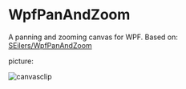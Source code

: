 # WpfPanAndZoom

A panning and zooming canvas for WPF. Based on: [SEilers/WpfPanAndZoom](https://github.com/SEilers/WpfPanAndZoom)

picture:

![canvasclip](https://user-images.githubusercontent.com/5823001/50810436-ecccf800-1309-11e9-9dc9-7f07fdfe29e2.gif)
